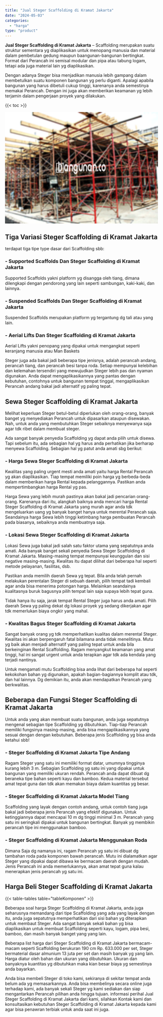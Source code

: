 ```yaml
---
title: "Jual Steger Scaffolding di Kramat Jakarta"
date: "2024-05-03"
categories: 
  - "harga"
type: "product"
---
```


**Jual Steger Scaffolding di Kramat Jakarta** – Scaffolding merupakan suatu struktur sementara yg diaplikasikan untuk menopang manusia dan material dalam pembetulan gedung maupun baangunan-bangunan bertingkat. Format dari Perancah ini semisal modular dan pipa atau tabung logam, tetapi ada juga material lain yg diaplikasikan.

Dengan adanya Steger bisa menjadikan manusia lebih gampang dalam membetulkan suatu komponen bangunan yg perlu diganti. Apalagi apabila bangunan yang harus dibetuli cukup tinggi, karenanya anda semestinya memakai Perancah. Dengan ini juga akan memberikan keamanan yg lebih terjamin dalam pengerjaan proyek yang dilakukan.

{{< toc >}}

![Jual Steger Scaffolding di Kramat Jakarta](/images/sewa-scaffolding-steger-21.png)

## Tiga Variasi Steger Scaffolding di Kramat Jakarta

terdapat tiga tipe type dasar dari Scaffolding sbb:

### \- Supported Scaffolds Dan Steger Scaffolding di Kramat Jakarta

Supported Scaffolds yakni platform yg disangga oleh tiang, dimana dilengkapi dengan pendorong yang lain seperti sambungan, kaki-kaki, dan lainnya.

### \- Suspended Scaffolds Dan Steger Scaffolding di Kramat Jakarta

Suspended Scaffolds merupakan platform yg tergantung dg tali atau yang lain.

### \- Aerial Lifts Dan Steger Scaffolding di Kramat Jakarta

Aerial Lifts yakni penopang yang dipakai untuk mengangkat seperti keranjang manusia atau Man Baskets

Steger juga ada bakal jadi beberapa tipe jenisnya, adalah perancah andang, perancah tiang, dan perancah besi tanpa roda. Setiap mempunyai kelebihan dan kelemahan tersendiri yang mewujudkan Steger lebih pas dan nyaman digunakan. Anda dapat mengaplikasikannya yang pantas dengan kebutuhan, contohnya untuk bangunan tempat tinggal, mengaplikasikan Perancah andang bakal jadi alternatif yg paling tepat.

## Sewa Steger Scaffolding di Kramat Jakarta

Melihat keperluan Steger betul-betul diperlukan oleh orang-orang, banyak banget yg menyediakan Perancah untuk dipasarkan ataupun disewakan. Nah, untuk anda yang membutuhkan Steger sebaiknya menyewanya saja agar tdk ribet dalam membuat steger.

Ada sangat banyak penyedia Scaffolding yg dapat anda pilih untuk disewa. Tapi sebelum itu, ada sebagian hal yg harus anda perhatikan jika berharap menyewa Scaffolding. Sebagian hal yg patut anda amati sbg berikut:

### \- Harga Sewa Steger Scaffolding di Kramat Jakarta

Kwalitas yang paling urgent mesti anda amati yaitu harga Rental Perancah yg akan diaplikasikan. Tiap tempat memiliki poin harga yg berbeda-beda dalam memberikan harga Rental kepada pelanggannya. Pastikan anda mempertimbangkan harga Rental yg pas.

Harga Sewa yang lebih murah pastinya akan bakal jadi pencarian orang-orang. Karenanya dari itu, alangkah baiknya anda mencari harga Rental Steger Scaffolding di Kramat Jakarta yang murah agar anda tdk mengeluarkan uang yg banyak banget hanya untuk merental Perancah saja. Seandainya harga Sewa lebih tinggi ketimbang harga pembuatan Perancah pada biasanya, sebaiknya anda membuatnya saja.

### \- Lokasi Sewa Steger Scaffolding di Kramat Jakarta

Lokasi Sewa juga bakal jadi salah satu faktor utama yang sepatutnya anda amati. Ada banyak banget sekali penyedia Sewa Steger Scaffolding di Kramat Jakarta. Masing-masing tempat mempunyai keunggulan dan sisi negative masing-masing. Kwalitas itu dapat dilihat dari beberapa hal seperti metode pelayanan, fasilitas, dsb.

Pastikan anda memilih daerah Sewa yg tepat. Bila anda telah pernah melakukan perentalan Steger di sebuah daerah, pilih tempat tadi kembali agar anda bisa menerima potongan harga. Melainkan seandainya kualitasnya buruk bagusnya pilih tempat lain saja supaya lebih tepat guna.

Tidak hanya itu saja, jarak tempat Rental Steger juga harus anda amati. Pilih daerah Sewa yg paling dekat dg lokasi proyek yg sedang dikerjakan agar tdk memerlukan biaya ongkir yang mahal.

### \- Kwalitas Bagus Steger Scaffolding di Kramat Jakarta

Sangat banyak orang yg tdk memperhatikan kualitas dalam merental Steger. Kwalitas ini akan berpengaruh fatal bilamana anda tidak menelitinya. Mutu yg baik akan menjadi alternatif yang paling tepat untuk anda bila berkeinginan Rental Scaffolding. Ragam menyangkut keamanan yang amat tinggi, hal ini sangat urgent untuk anda terapkan agar tdk ada kendala yang terjadi nantinya.

Untuk mengamati mutu Scaffolding bisa anda lihat dari beberapa hal seperti kekokohan bahan yg digunakan, apakah bagian-bagiannya komplit atau tdk, dan hal lainnya. Dg demikian itu, anda akan mendapatkan Perancah yang berkwalitas.

## Beberapa dan Fungsi Steger Scaffolding di Kramat Jakarta

Untuk anda yang akan membuat suatu bangunan, anda juga sepatutnya mengenal sebagian tipe Scaffolding yg dibutuhkan. Tiap-tiap Perancah memiliki fungsinya masing-masing, anda bisa mengaplikasikannya yang sesuai dengan dengan kebutuhan. Beberapa jenis Scaffolding yg bisa anda ketahui sbb!

### \- Steger Scaffolding di Kramat Jakarta Tipe Andang

Ragam Steger yang satu ini memiliki format datar, umumnya tingginya kurang lebih 3 m. Sebagian Scaffolding yg satu ini yang dipakai untuk bangunan yang memiliki ukuran rendah. Perancah anda dapat dibuat dg beraneka tipe bahan seperti kayu dan bamboo. Kedua material tersebut amat tepat guna dan tdk akan memakan biaya dalam kuantitas yg besar.

### \- Steger Scaffolding di Kramat Jakarta Model Tiang

Scaffolding yang layak dengan contoh andang, untuk contoh tiang juga bakal jadi beberapa jenis Perancah yang efektif digunakan. Untuk ketinggiannya dapat mencapai 10 m dg tinggi minimal 3 m. Perancah yang satu ini seringkali dipakai untuk bangunan bertingkat. Banyak yg membikin perancah tipe ini menggunakan bamboo.

### \- Steger Scaffolding di Kramat Jakarta Menggunakan Roda

Dimana Saja dg namanya ini, ragam Perancah yg satu ini dibuat dg tambahan roda pada komponen bawah perancah. Mutu ini dialamatkan agar Steger yang dipakai dapat dibawa ke bermacam daerah dengan mudah. Jenis Perancah ini anda memerlukannya, akan amat tepat guna kalau menerapkan jenis perancah yg satu ini.

## Harga Beli Steger Scaffolding di Kramat Jakarta

{{< table-tables table="tableKomponen" >}}

Beberapa soal harga Steger Scaffolding di Kramat Jakarta, anda juga seharusnya memandang dari tipe Scaffolding yang ada yang layak dengan itu, anda juga sepatutnya memperhatikan dari sisi bahan yg diterapkan untuk membaut Steger. Ada sangat banyak sekali bahan yg bisa diaplikasikan untuk membuat Scaffolding seperti kayu, logam, pipa besi, bamboo, dan masih banyak banget yang yang lain.

Beberapa list harga dari Steger Scaffolding di Kramat Jakarta bermacam-macam seperti Scaffolding berukuran 190 cm Rp. 633.000 per set, Steger bermaterial dasar almunium 13 juta per set dan masih banyak yg yang lain. Harga diatur oleh bahan dan ukuran yang dibutuhkan. Ukuran dan banyaknya kuantitas yg dibutuhkan maka kian besar biaya yg semestinya anda bayarkan.

Anda bisa membeli Steger di toko kami, sekiranya di sekitar tempat anda belum ada yg memasarkannya. Anda bisa membelinya secara online juga terhadap kami, ada banyak sekali Steger yg kami sediakan dan siap mengantarkan Perancah pilihan anda hingga tujuan. informasi perihal Jual Steger Scaffolding di Kramat Jakarta dari kami, silahkan Kontak kami dan konsultasikan kebutuhan Steger Scaffolding di Kramat Jakarta kepada kami agar bisa penawran terbiak untuk anda saat ini juga.
